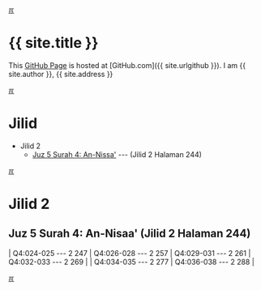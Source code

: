 ---
---

[&#x213C;](#idxXXX)<br id="idx000">
# {{ site.title }}

This [GitHub Page](https://pages.github.com/) is hosted at [GitHub.com]({{ site.urlgithub }}).
I am {{ site.author }}, {{ site.address }}

[&#x213C;](#)<br id="idx002">
# Jilid

* Jilid 2
  * [Juz 5 Surah 4: An-Nissa&#39;](#idx05004) --- (Jilid 2 Halaman 244)

[&#x213C;](#)<br id="idx05004">
# Jilid 2
## Juz 5 Surah 4: An-Nisaa&#39; (Jilid 2 Halaman 244)

| Q4:024-025 --- 2 247 | Q4:026-028 --- 2 257 | Q4:029-031 --- 2 261 | Q4:032-033 --- 2 269 |
| Q4:034-035 --- 2 277 | Q4:036-038 --- 2 288 |

[&#x213C;](#)<br id="idxXXX">

